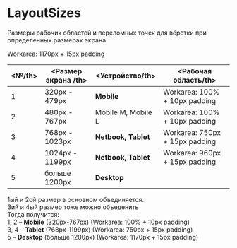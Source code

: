 # LayoutSizes
Размеры рабочих областей и переломных точек для вёрстки при определенных размерах экрана


<table>
 <thead>
    <th><№/th>
    <th><Размер экрана /th>
    <th><Устройство/th>
     <th><Рабочая область/th>
  </thead>
      <tbody>
  <tr>
   <td>
1
   </td>
   <td>
320px - 479px
   </td>
   <td>
 <b>Mobile</b> 
   </td>
   <td>
Workarea: 100% + 10px padding
   </td>
   </tr>
     <tr>
   <td>
2
   </td>
   <td>
480px - 767px
   </td>
   <td>
Mobile M, Mobile L
   </td>
   <td>
Workarea: 100% + 10px padding
   </td>
   </tr>
     <tr>
   <td>
3
   </td>
   <td>
768px - 1023px
   </td>
   <td>
<b>Netbook, Tablet</b>
   </td>
   <td>
Workarea: 750px + 15px padding
   </td>
   </tr>
     <tr>
   <td>
4
   </td>
   <td>
1024px - 1199px
   </td>
   <td>
<b>Netbook, Tablet</b>
   </td>
   <td>
Workarea: 960px + 15px padding
   </td>
   </tr>
     <tr>
    <td>
5
   </td>
   <td>
    больше 1200px
   </td>
   <td>
    <b>Desktop</b>
   </td>
Workarea: 1170px + 15px padding
   <td>

   </td>
   </tr>
   </tbody>
 </table>



 
 1ый и 2ой размер в основном объединяется.<br>
 3ий и 4ый размер тоже можно объеденить<br>
 Тогда получится:<br>
 1, 2 – <b>Mobile</b> (320px-767px) (Workarea: 100% + 10px padding) <br>
 3, 4 – <b>Tablet</b> (768px-1199px) (Workarea: 750px + 15px padding) <br>
 5 – <b>Desktop</b> (больше 1200px) (Workarea: 1170px + 15px padding) <br>
 
 
